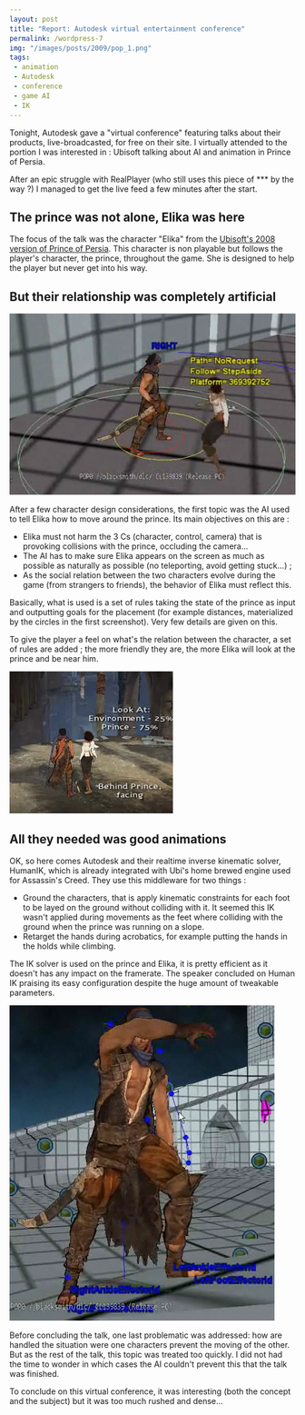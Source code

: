```yaml
---
layout: post
title: "Report: Autodesk virtual entertainment conference"
permalink: /wordpress-7
img: "/images/posts/2009/pop_1.png"
tags:
 - animation
 - Autodesk
 - conference
 - game AI
 - IK
---
```


Tonight, Autodesk gave a "virtual conference" featuring talks about their products, live-broadcasted, for free on their site. I virtually attended to the portion I was interested in : Ubisoft talking about AI and animation in Prince of Persia.

After an epic struggle with RealPlayer (who still uses this piece of *** by the way ?) I managed to get the live feed a few minutes after the start.

## The prince was not alone, Elika was here ##

The focus of the talk was the character "Elika" from the [Ubisoft's 2008 version of Prince of Persia][1]. This character is non playable but follows the player's character, the prince, throughout the game. She is designed to help the player but never get into his way.

## But their relationship was completely artificial ##

![Prince of Persia - 1](/images/posts/2009/pop_1.png)

After a few character design considerations, the first topic was the AI used to tell Elika how to move around the prince. Its main objectives on this are :

 - Elika must not harm the 3 Cs (character, control, camera) that is provoking collisions with the prince, occluding the camera...
 - The AI has to make sure Elika appears on the screen as much as possible as naturally as possible (no teleporting, avoid getting stuck...) ;
 - As the social relation between the two characters evolve during the game (from strangers to friends), the behavior of Elika must reflect this.
 
Basically, what is used is a set of rules taking the state of the prince as input and outputting goals for the placement (for example distances, materialized by the circles in the first screenshot). Very few details are given on this.

To give the player a feel on what's the relation between the character, a set of rules are added ; the more friendly they are, the more Elika will look at the prince and be near him.

![Prince of Persia - 2](/images/posts/2009/pop_2.png)

## All they needed was good animations ##

OK, so here comes Autodesk and their realtime inverse kinematic solver, HumanIK, which is already integrated with Ubi's home brewed engine used for Assassin's Creed. They use this middleware for two things :

 - Ground the characters, that is apply kinematic constraints for each foot to be layed on the ground without colliding with it. It seemed this IK wasn't applied during movements as the feet where colliding with the ground when the prince was running on a slope.
 - Retarget the hands during acrobatics, for example putting the hands in the holds while climbing.
 
The IK solver is used on the prince and Elika, it is pretty efficient as it doesn't has any impact on the framerate. The speaker concluded on Human IK praising its easy configuration despite the huge amount of tweakable parameters.

![Prince of Persia - 3](/images/posts/2009/pop_3.png)

Before concluding the talk, one last problematic was addressed: how are handled the situation were one characters prevent the moving of the other. But as the rest of the talk, this topic was treated too quickly. I did not had the time to wonder in which cases the AI couldn't prevent this that the talk was finished.

To conclude on this virtual conference, it was interesting (both the concept and the subject) but it was too much rushed and dense...

 [1]: http://en.wikipedia.org/wiki/Prince_of_Persia_(2008_video_game)